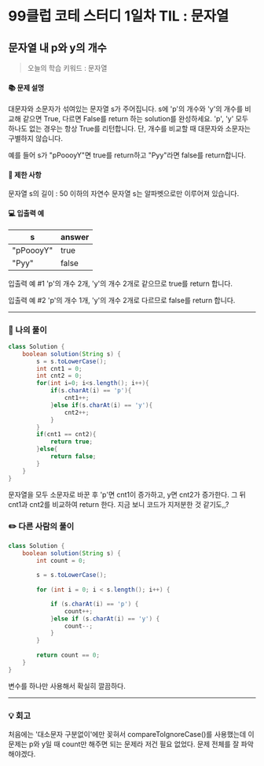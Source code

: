 
# 99클럽 코테 스터디 1일차 TIL : 문자열

## 문자열 내 p와 y의 개수 
> 오늘의 학습 키워드 : 문자열

#### 📚 문제 설명
대문자와 소문자가 섞여있는 문자열 s가 주어집니다. s에 'p'의 개수와 'y'의 개수를 비교해 같으면 True, 다르면 False를 return 하는 solution를 완성하세요. 'p', 'y' 모두 하나도 없는 경우는 항상 True를 리턴합니다. 단, 개수를 비교할 때 대문자와 소문자는 구별하지 않습니다.

예를 들어 s가 "pPoooyY"면 true를 return하고 "Pyy"라면 false를 return합니다.

#### 📌 제한 사항 
문자열 s의 길이 : 50 이하의 자연수
문자열 s는 알파벳으로만 이루어져 있습니다.

#### 💻 입출력 예
|s|answer|
|---|:---|
|"pPoooyY"|true|
|"Pyy"|false|

입출력 예 #1
'p'의 개수 2개, 'y'의 개수 2개로 같으므로 true를 return 합니다.

입출력 예 #2
'p'의 개수 1개, 'y'의 개수 2개로 다르므로 false를 return 합니다.

---
### 📝 나의 풀이
```java
class Solution {
    boolean solution(String s) {
        s = s.toLowerCase();
        int cnt1 = 0;
        int cnt2 = 0;
        for(int i=0; i<s.length(); i++){
            if(s.charAt(i) == 'p'){
                cnt1++;
            }else if(s.charAt(i) == 'y'){
                cnt2++;
            }
        }
        if(cnt1 == cnt2){
            return true;
        }else{
            return false;
        }     
    }
}
```

문자열을 모두 소문자로 바꾼 후 'p'면 cnt1이 증가하고, y면 cnt2가 증가한다.
그 뒤 cnt1과 cnt2를 비교하여 return 한다. 지금 보니 코드가 지저분한 것 같기도,,?

### ✏️ 다른 사람의 풀이
```java
class Solution {
    boolean solution(String s) {
        int count = 0;
        
        s = s.toLowerCase();
        
        for (int i = 0; i < s.length(); i++) {

            if (s.charAt(i) == 'p') {
                count++;
            }else if (s.charAt(i) == 'y') {
                count--;
            }
        }
        
        return count == 0;
    }
}

```

변수를 하나만 사용해서 확실히 깔끔하다.

---
### 💡 회고

처음에는 '대소문자 구분없이'에만 꽂혀서 compareToIgnoreCase()를 사용했는데 이 문제는 p와 y일 때 count만 해주면 되는 문제라 저건 필요 없었다. 문제 전체를 잘 파악해야겠다.
